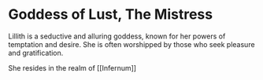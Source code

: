 # Goddess of Lust, The Mistress

Lillith is a seductive and alluring goddess, known for her powers of temptation and desire. She is often worshipped by those who seek pleasure and gratification.

She resides in the realm of [[Infernum]]